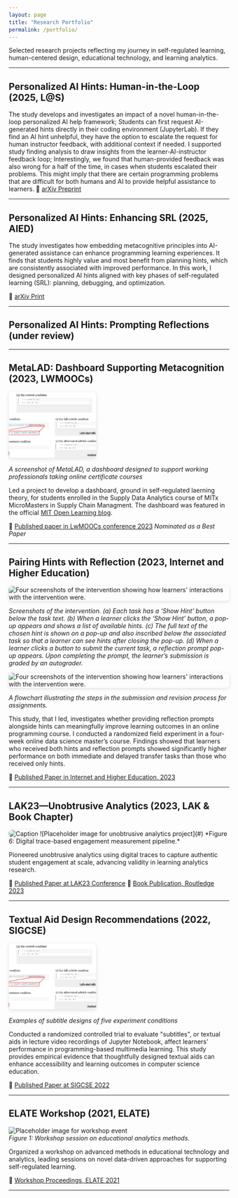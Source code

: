 ```yaml
---
layout: page
title: "Research Portfolio"
permalink: /portfolio/
---
```


<style>
.portfolio-images {
  display: flex;
  gap: 1rem;
}
.portfolio-image {
  width: 200px;
  height: 150px;
  object-fit: cover;
  border-radius: 8px;
  transition: transform 0.3s, box-shadow 0.3s;
  cursor: pointer;
  box-shadow: 0 2px 8px rgba(0,0,0,0.12);
}
.portfolio-image:hover,
.portfolio-image:focus {
  transform: scale(2.2) translateZ(15px);
  z-index: 10;
  position: relative;
  box-shadow: 0 8px 24px rgba(0,0,0,0.25);
}
</style>


<p class="research-portfolio-intro">
  Selected research projects reflecting my journey in self-regulated learning, human-centered design, educational technology, and learning analytics.
</p>


---

## Personalized AI Hints: Human-in-the-Loop (2025, L@S)


<!-- ![Placeholder image for AI hint evaluation](#)   -->

<!-- ** -->

The study develops and investigates an impact of a novel human-in-the-loop personalized AI help framework; Students can first request AI-generated hints directly in their coding environment (JupyterLab). If they find an AI hint unhelpful, they have the option to escalate the request for human instructor feedback, with additional context if needed. I supported study finding analysis to draw insights from the learner-AI-instructor feedback loop; Interestingly, we found that human-provided feedback was also wrong for a half of the time, in cases when students escalated their problems. This might imply that there are certain programming problems that are difficult for both humans and AI to provide helpful assistance to learners. 
📰 [arXiv Preprint](https://arxiv.org/pdf/2510.14457.pdf)

---


## Personalized AI Hints: Enhancing SRL (2025, AIED)

<!-- ![Placeholder image for AI Hints project](#)
*Figure 1: Conceptual overview of personalized AI hint generation.* -->

The study investigates how embedding metacognitive principles into AI-generated assistance can enhance programming learning experiences. It finds that students highly value and most benefit from planning hints, which are consistently associated with improved performance. In this work, I designed personalized AI hints aligned with key phases of self-regulated learning (SRL): planning, debugging, and optimization. 

📰 [arXiv Print](https://arxiv.org/pdf/2509.03171)


---


## Personalized AI Hints: Prompting Reflections (under review)

<!-- ![Placeholder image for AI Hints project](#)
*Figure 1: Conceptual overview of personalized AI hint generation.* -->


<!-- 📰 [arXiv Print](https://arxiv.org/pdf/2509.03171) -->


---

## MetaLAD: Dashboard Supporting Metacognition (2023, LWMOOCs)


<img src="/images/research/subtitle_screenshot.png" alt="Screenshots of subtitle designs of each experiment condition" class="portfolio-image">

*A screenshot of MetaLAD, a dashboard designed to support working professionals taking online certificate courses*

Led a project to develop a dashboard, ground in self-regulated laerning theory, for students enrolled in the Supply Data Analytics course of MITx MicroMasters in Supply Chain Managment. The dashboard was featured in the official [MIT Open Learning blog](https://medium.com/open-learning/new-dashboard-supports-online-learners-self-regulated-learning-and-performance-86ca4c0d0d8e).

📰 [Published paper in LwMOOCs conference 2023](https://heeryung.github.io/assets/files/heeryung-lwmoocs23.pdf) *Nominated as a Best Paper*

---

## Pairing Hints with Reflection (2023, Internet and Higher Education)

<img src="/images/dls_process.png" alt="Four screenshots of the intervention showing how learners' interactions with the intervention were." class="portfolio-image">

*Screenshots of the intervention. (a) Each task has a ‘Show Hint’ button below the task text. (b) When a learner clicks the ‘Show Hint’ button, a pop-up appears and shows a list of available hints. (c) The full text of the chosen hint is shown on a pop-up and also inscribed below the associated task so that a learner can see hints after closing the pop-up. (d) When a learner clicks a button to submit the current task, a reflection prompt pop-up appears. Upon completing the prompt, the learner’s submission is graded by an autograder.*

<img src="/images/dls_flowchart.png" alt="Four screenshots of the intervention showing how learners' interactions with the intervention were." class="portfolio-image">

*A flowchart illustrating the steps in the submission and revision process for assignments.*


This study, that I led, investigates whether providing reflection prompts alongside hints can meaningfully improve learning outcomes in an online programming course. I conducted a randomized field experiment in a four-week online data science master’s course. Findings showed that learners who received both hints and reflection prompts showed significantly higher performance on both immediate and delayed transfer tasks than those who received only hints.

📰 [Published Paper in Internet and Higher Education, 2023](https://heeryung.github.io/assets/files/heeryung-the-internet-and-higher-education-hint-jovanovic.pdf)

---

## LAK23—Unobtrusive Analytics (2023, LAK & Book Chapter)

<img src="image1.jpg" alt="Caption" class="portfolio-image">
![Placeholder image for unobtrusive analytics project](#)  
*Figure 6: Digital trace-based engagement measurement pipeline.*

Pioneered unobtrusive analytics using digital traces to capture authentic student engagement at scale, advancing validity in learning analytics research.  

📰 [Published Paper at LAK23 Conference](#)
📰 [Book Publication, Routledge 2023](#)

<!-- ---

## Multimodal SRL Book (2023, Routledge)

![Placeholder image for book cover](#)
*Figure 7: Framework for multimodal SRL engagement analytics.*

Co-authored a volume on measuring multimodal SRL engagement, framing cognitive, behavioral, and affective analytics for adaptive AI systems.   -->


---

## Textual Aid Design Recommendations (2022, SIGCSE)

<img src="/images/research/subtitle_screenshot.png" alt="Screenshots of subtitle designs of each experiment condition" class="portfolio-image">

*Examples of subtitle designs of five experiment conditions*

Conducted a randomized controlled trial to evaluate "subtitles", or textual aids in lecture video recordings of Jupyter Notebook, affect learners' performance in programming-based multimedia learning. This study provides empirical evidence that thoughtfully designed textual aids can enhance accessibility and learning outcomes in computer science education.

📰 [Published Paper at SIGCSE 2022](https://dl.acm.org/doi/abs/10.1145/3478431.3499290)


---

## ELATE Workshop (2021, ELATE)

![Placeholder image for workshop event](#)  
*Figure 1: Workshop session on educational analytics methods.*

Organized a workshop on advanced methods in educational technology and analytics, leading sessions on novel data-driven approaches for supporting self-regulated learning.  

📰 [Workshop Proceedings, ELATE 2021](#)

---
